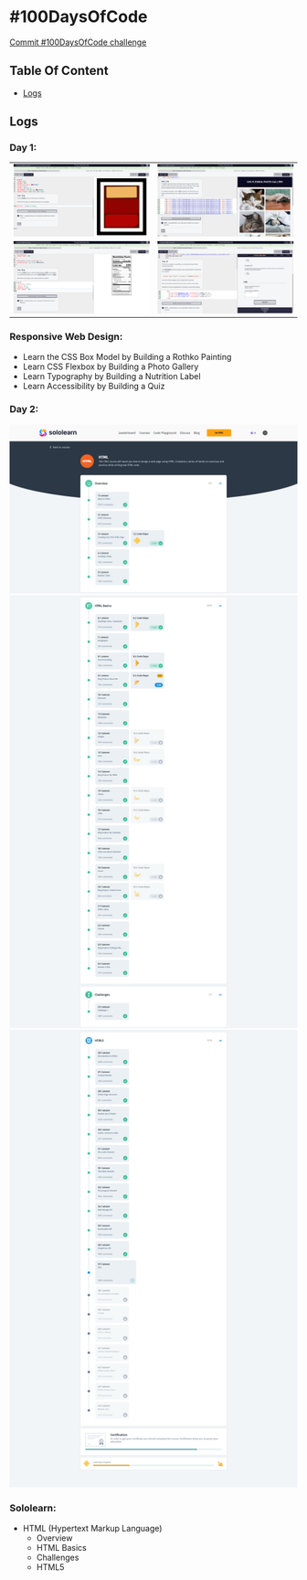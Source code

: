 # #100DaysOfCode

[Commit #100DaysOfCode challenge](https://twitter.com/dwz_wong_01/status/1586789021719887872)

## Table Of Content
- [Logs](#logs)

## Logs

### Day 1:

<table>
    <tr>
        <td><img src="images/day1/day1-a.png" alt="Day 1 Image-1"></td>
        <td><img src="images/day1/day1-b.png" alt="Day 1 Image-2"></td>
    </tr>
    <tr>
        <td><img src="images/day1/day1-c.png" alt="Day 1 Image-3"></td>
        <td><img src="images/day1/day1-d.png" alt="Day 1 Image-4"></td>
    </tr>
</table>

### Responsive Web Design:
- Learn the CSS Box Model by Building a Rothko Painting
- Learn CSS Flexbox by Building a Photo Gallery
- Learn Typography by Building a Nutrition Label
- Learn Accessibility by Building a Quiz

### Day 2:

![Day 2 Image-1](images/day2/day2-a.png)
![Day 2 Image-2](images/day2/day2-b.png)
![Day 2 Image-3](images/day2/day2-c.png)

### Sololearn:
- HTML (Hypertext Markup Language)
    - Overview
    - HTML Basics
    - Challenges
    - HTML5
